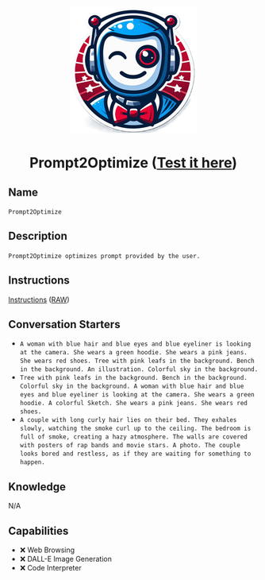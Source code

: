 <div align="center">

![Logo](../../../media/mygpts_logo256.png)

# Prompt2Optimize ([Test it here](https://chat.openai.com/g/g-YF2SqxdmL-prompt2optimize))

</div>

## Name

`Prompt2Optimize`

## Description

`Prompt2Optimize optimizes prompt provided by the user.`

## Instructions

[Instructions](https://github.com/innovatodev/MyGPTs/blob/main/GPTs/Image/Prompt2Optimize/Instructions.md)
([RAW](https://github.com/innovatodev/MyGPTs/raw/main/GPTs/Image/Prompt2Optimize/Instructions.md))

## Conversation Starters

- `A woman with blue hair and blue eyes and blue eyeliner is looking at the camera. She wears a green hoodie. She wears a pink jeans. She wears red shoes. Tree with pink leafs in the background. Bench in the background. An illustration. Colorful sky in the background.`
- `Tree with pink leafs in the background. Bench in the background. Colorful sky in the background. A woman with blue hair and blue eyes and blue eyeliner is looking at the camera. She wears a green hoodie. A colorful Sketch. She wears a pink jeans. She wears red shoes. `
- `A couple with long curly hair lies on their bed. They exhales slowly, watching the smoke curl up to the ceiling. The bedroom is full of smoke, creating a hazy atmosphere. The walls are covered with posters of rap bands and movie stars. A photo. The couple looks bored and restless, as if they are waiting for something to happen.`

## Knowledge

N/A

## Capabilities

- ❌ Web Browsing
- ❌ DALL-E Image Generation
- ❌ Code Interpreter

